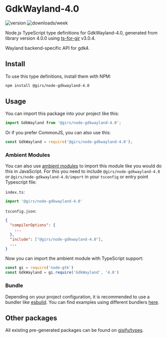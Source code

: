 
# GdkWayland-4.0

![version](https://img.shields.io/npm/v/@girs/node-gdkwayland-4.0)
![downloads/week](https://img.shields.io/npm/dw/@girs/node-gdkwayland-4.0)


Node.js TypeScript type definitions for GdkWayland-4.0, generated from library version 4.0.0 using [ts-for-gir](https://github.com/gjsify/ts-for-gir) v3.0.4.

Wayland backend-specific API for gdk4.

## Install

To use this type definitions, install them with NPM:
```bash
npm install @girs/node-gdkwayland-4.0
```

## Usage

You can import this package into your project like this:
```ts
import GdkWayland from '@girs/node-gdkwayland-4.0';
```

Or if you prefer CommonJS, you can also use this:
```ts
const GdkWayland = require('@girs/node-gdkwayland-4.0');
```

### Ambient Modules

You can also use [ambient modules](https://github.com/gjsify/ts-for-gir/tree/main/packages/cli#ambient-modules) to import this module like you would do this in JavaScript.
For this you need to include `@girs/node-gdkwayland-4.0` or `@girs/node-gdkwayland-4.0/import` in your `tsconfig` or entry point Typescript file:

`index.ts`:
```ts
import '@girs/node-gdkwayland-4.0'
```

`tsconfig.json`:
```json
{
  "compilerOptions": {
    ...
  },
  "include": ["@girs/node-gdkwayland-4.0"],
  ...
}
```

Now you can import the ambient module with TypeScript support: 

```ts
const gi = require('node-gtk')
const GdkWayland = gi.require('GdkWayland', '4.0')
```


### Bundle

Depending on your project configuration, it is recommended to use a bundler like [esbuild](https://esbuild.github.io/). You can find examples using different bundlers [here](https://github.com/gjsify/ts-for-gir/tree/main/examples).

## Other packages

All existing pre-generated packages can be found on [gjsify/types](https://github.com/gjsify/types).

